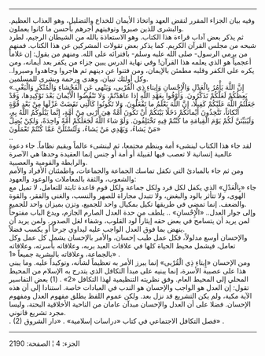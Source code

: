 ------------------------------------------------------------------------

وفيه بيان الجزاء المقرر لنقض العهد واتخاذ الأيمان للخداع والتضليل، وهو
العذاب العظيم. والبشرى للذين صبروا وتوفيتهم أجرهم بأحسن ما كانوا
يعملون.  
ثم يذكر بعض آداب قراءة هذا الكتاب. وهو الاستعاذة بالله من الشيطان
الرجيم، لطرد شبحه من مجلس القرآن الكريم. كما يذكر بعض تقولات المشركين عن
هذا الكتاب. فمنهم من يرمي الرسول- صلى الله عليه وسلم- بافترائه على الله.
ومنهم من يقول: إن غلاماً أعجمياً هو الذي يعلمه هذا القرآن! وفي نهاية الدرس
يبين جزاء من يكفر بعد أيمانه، ومن يكره على الكفر وقلبه مطمئن بالإيمان،
ومن فتنوا عن دينهم ثم هاجروا وجاهدوا وصبروا.. وكل أولئك تبيان، وهدى
ورحمة وبشرى للمسلمين.  
«إِنَّ اللَّهَ يَأْمُرُ بِالْعَدْلِ وَالْإِحْسانِ وَإِيتاءِ ذِي الْقُرْبى، وَيَنْهى عَنِ الْفَحْشاءِ وَالْمُنْكَرِ
وَالْبَغْيِ. يَعِظُكُمْ لَعَلَّكُمْ تَذَكَّرُونَ. وَأَوْفُوا بِعَهْدِ اللَّهِ إِذا عاهَدْتُمْ، وَلا تَنْقُضُوا
الْأَيْمانَ بَعْدَ تَوْكِيدِها، وَقَدْ جَعَلْتُمُ اللَّهَ عَلَيْكُمْ كَفِيلًا، إِنَّ اللَّهَ يَعْلَمُ ما تَفْعَلُونَ.
وَلا تَكُونُوا كَالَّتِي نَقَضَتْ غَزْلَها مِنْ بَعْدِ قُوَّةٍ أَنْكاثاً، تَتَّخِذُونَ أَيْمانَكُمْ دَخَلًا بَيْنَكُمْ
أَنْ تَكُونَ أُمَّةٌ هِيَ أَرْبى مِنْ أُمَّةٍ، إِنَّما يَبْلُوكُمُ اللَّهُ بِهِ، وَلَيُبَيِّنَنَّ لَكُمْ يَوْمَ الْقِيامَةِ
ما كُنْتُمْ فِيهِ تَخْتَلِفُونَ. وَلَوْ شاءَ اللَّهُ لَجَعَلَكُمْ أُمَّةً واحِدَةً، وَلكِنْ يُضِلُّ مَنْ يَشاءُ،
وَيَهْدِي مَنْ يَشاءُ، وَلَتُسْئَلُنَّ عَمَّا كُنْتُمْ تَعْمَلُونَ»  
..  
لقد جاء هذا الكتاب لينشىء أمة وينظم مجتمعا، ثم لينشىء عالماً ويقيم نظاماً.
جاء دعوة عالمية إنسانية لا تعصب فيها لقبيلة أو أمة أو جنس إنما العقيدة
وحدها هي الآصرة والرابطة والقومية والعصبية.  
ومن ثم جاء بالمبادئ التي تكفل تماسك الجماعة والجماعات، واطمئنان الأفراد
والأمم والشعوب، والثقة بالمعاملات والوعود والعهود:  
جاء «بِالْعَدْلِ» الذي يكفل لكل فرد ولكل جماعة ولكل قوم قاعدة ثابتة للتعامل،
لا تميل مع الهوى، ولا تتأثر بالود والبغض، ولا تتبدل مجاراة للصهر والنسب،
والغنى والفقر، والقوة والضعف. إنما تمضي في طريقها تكيل بمكيال واحد
للجميع، وتزن بميزان واحد للجميع.  
وإلى جوار العدل.. «الْإِحْسانِ» .. يلطف من حدة العدل الصارم الجازم، ويدع
الباب مفتوحاً لمن يريد أن يتسامح في بعض حقه إيثاراً لود القلوب، وشفاء لغل
الصدور. ولمن يريد أن ينهض بما فوق العدل الواجب عليه ليداوي جرحاً أو يكسب
فضلاً.  
والإحسان أوسع مدلولاً، فكل عمل طيب إحسان، والأمر بالإحسان يشمل كل عمل وكل
تعامل، فيشمل محيط الحياة كلها في علاقات العبد بربه، وعلاقاته بأسرته،
وعلاقاته بالجماعة، وعلاقاته بالبشرية جميعاً «1» .  
ومن الإحسان «إِيتاءِ ذِي الْقُرْبى» إنما يبرز الأمر به تعظيماً لشأنه، وتوكيداً
عليه. وما يبني هذا على عصبية الأسرة، إنما يبنيه على مبدأ التكافل الذي
يتدرج به الإسلام من المحيط المحلي إلى المحيط العام. وفق نظريته التنظيمية
لهذا التكافل «2» . (1) بعض التفاسير تقول: إن العدل هو الواجب والإحسان هو
الندب في العبادات خاصة. استنادا إلى أن هذه الآية مكية، ولم يكن التشريع
قد نزل بعد. ولكن عموم اللفظ يطلق مفهوم العدل ومفهوم الإحسان. فضلا على أن
العدل والإحسان مبدآن عامان من الناحية الأخلاقية البحتة، وليسا مجرد تشريع
قانوني.  
. (2) فصل التكافل الاجتماعي في كتاب «دراسات إسلامية» . «دار الشروق» .

------------------------------------------------------------------------

الجزء: 4 ¦ الصفحة: 2190
